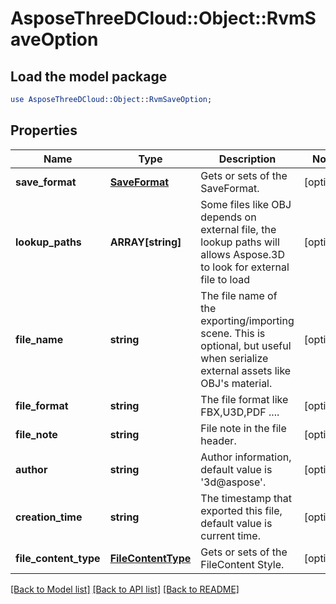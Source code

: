 # AsposeThreeDCloud::Object::RvmSaveOption

## Load the model package
```perl
use AsposeThreeDCloud::Object::RvmSaveOption;
```

## Properties
Name | Type | Description | Notes
------------ | ------------- | ------------- | -------------
**save_format** | [**SaveFormat**](SaveFormat.md) | Gets or sets  of the SaveFormat. | [optional] 
**lookup_paths** | **ARRAY[string]** | Some files like OBJ depends on external file, the lookup paths will allows Aspose.3D to look for external file to load | [optional] 
**file_name** | **string** | The file name of the exporting/importing scene. This is optional, but useful when serialize external assets like OBJ&#39;s material. | [optional] 
**file_format** | **string** | The file format like FBX,U3D,PDF .... | [optional] 
**file_note** | **string** | File note in the file header. | [optional] 
**author** | **string** | Author information, default value is &#39;3d@aspose&#39;. | [optional] 
**creation_time** | **string** | The timestamp that exported this file, default value is current time. | [optional] 
**file_content_type** | [**FileContentType**](FileContentType.md) | Gets or sets  of the FileContent Style. | [optional] 

[[Back to Model list]](../README.md#documentation-for-models) [[Back to API list]](../README.md#documentation-for-api-endpoints) [[Back to README]](../README.md)


